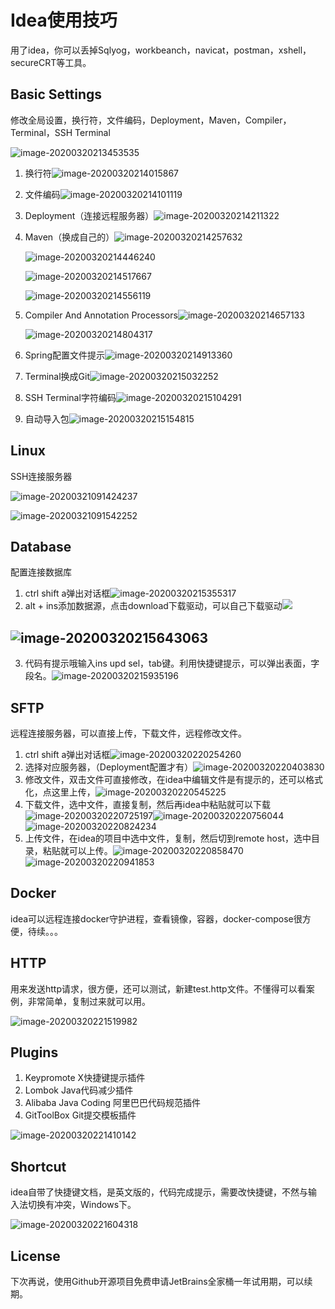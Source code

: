 # Idea使用技巧

用了idea，你可以丢掉Sqlyog，workbeanch，navicat，postman，xshell，secureCRT等工具。

## Basic Settings

修改全局设置，换行符，文件编码，Deployment，Maven，Compiler，Terminal，SSH Terminal

![image-20200320213453535](image/file-settings-project.png)

1. 换行符![image-20200320214015867](image/换行符设置.png)

2. 文件编码![image-20200320214101119](image/文件编码.png)

3. Deployment（连接远程服务器）![image-20200320214211322](image/Deployment.png)

4. Maven（换成自己的）![image-20200320214257632](image/Maven.png)

   ![image-20200320214446240](image/maven-local-repo.png)

   ![image-20200320214517667](image/maven-mirrors.png)

   ![image-20200320214556119](image/maven-profile.png)

5. Compiler And Annotation Processors![image-20200320214657133](image/java-compiler.png)

   ![image-20200320214804317](image/annotation-processors.png)

6. Spring配置文件提示![image-20200320214913360](image/spring-config.png)

7. Terminal换成Git![image-20200320215032252](image/terminal.png)

8. SSH Terminal字符编码![image-20200320215104291](image/ssh-terminal.png)

9. 自动导入包![image-20200320215154815](image/auto-import.png)

## Linux

SSH连接服务器

![image-20200321091424237](image/ssh-session.png)

![image-20200321091542252](image/ssh.png)

## Database

配置连接数据库

1. ctrl shift a弹出对话框![image-20200320215355317](image/database-dailog.png)
2. alt + ins添加数据源，点击download下载驱动，可以自己下载驱动![](image/add-datasource.png)

## ![image-20200320215643063](image/database-config.png)

3. 代码有提示哦输入ins upd sel，tab键。利用快捷键提示，可以弹出表面，字段名。![image-20200320215935196](image/sel.png)



## SFTP

远程连接服务器，可以直接上传，下载文件，远程修改文件。

1. ctrl shift a弹出对话框![image-20200320220254260](image/remote-host-dailog.png)
2. 选择对应服务器，（Deployment配置才有）![image-20200320220403830](image/remote-host.png)
3. 修改文件，双击文件可直接修改，在idea中编辑文件是有提示的，还可以格式化，点这里上传，![image-20200320220545225](image/edit-remote-file.png)
4. 下载文件，选中文件，直接复制，然后再idea中粘贴就可以下载![image-20200320220725197](image/download-copy.png)![image-20200320220756044](image/download-paste.png)![image-20200320220824234](image/download-file.png)
5. 上传文件，在idea的项目中选中文件，复制，然后切到remote host，选中目录，粘贴就可以上传。![image-20200320220858470](image/upload-copy.png)![image-20200320220941853](image/upload-file.png)

## Docker

idea可以远程连接docker守护进程，查看镜像，容器，docker-compose很方便，待续。。。

## HTTP

用来发送http请求，很方便，还可以测试，新建test.http文件。不懂得可以看案例，非常简单，复制过来就可以用。

![image-20200320221519982](image/http.png)

## Plugins

1. Keypromote X快捷键提示插件
2. Lombok Java代码减少插件
3. Alibaba Java Coding 阿里巴巴代码规范插件
4. GitToolBox Git提交模板插件

![image-20200320221410142](image/plugins.png)

## Shortcut

idea自带了快捷键文档，是英文版的，代码完成提示，需要改快捷键，不然与输入法切换有冲突，Windows下。

![image-20200320221604318](image/keymap.png)

## License

下次再说，使用Github开源项目免费申请JetBrains全家桶一年试用期，可以续期。

